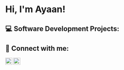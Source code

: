 <h1>Hi, I'm Ayaan! <br/>
<h2>💻 Software Development Projects:</h2>


<h2>📱 Connect with me:</h2>

[<img align="left" alt="AikonDev | LinkedIn" width="22px" src="https://upload.wikimedia.org/wikipedia/commons/7/7e/LinkedIn_PNG16.png" />][linkedin]
[<img align="left" alt="AikonDev | Instagram" width="22px" src="https://cdn.jsdelivr.net/npm/simple-icons@v3/icons/instagram.svg" />][instagram]

[instagram]: https://www.instagram.com/ayn.jk
[linkedin]: https://www.linkedin.com/in/ayaan-jaman-khan-b0410b34a
